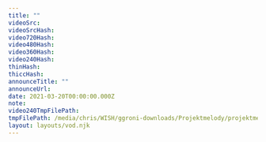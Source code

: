 ```yaml
---
title: ""
videoSrc: 
videoSrcHash: 
video720Hash: 
video480Hash: 
video360Hash: 
video240Hash: 
thinHash: 
thiccHash: 
announceTitle: ""
announceUrl: 
date: 2021-03-20T00:00:00.000Z
note: 
video240TmpFilePath: 
tmpFilePath: /media/chris/WISH/ggroni-downloads/Projektmelody/projektmelody_2021-03-20_21-54-17.mkv
layout: layouts/vod.njk
---
```

